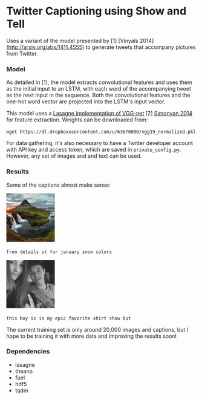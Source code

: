 # Twitter Captioning using Show and Tell
Uses a variant of the model presented by [1] [Vinyals 2014] (http://arxiv.org/abs/1411.4555) to generate tweets that accompany pictures from Twitter.

### Model

As detailed in [1], the model extracts convolutional features and uses them as the initial input to an LSTM, with each word of the accompanying tweet as the next input in the sequence. Both the convolutional features and the one-hot word vector are projected into the LSTM's input vector.

This model uses a [Lasagne implementation of VGG-net](https://github.com/Lasagne/Recipes/blob/master/examples/styletransfer/Art%20Style%20Transfer.ipynb) [2] [Simonyan 2014](http://arxiv.org/abs/1409.1556) for feature extraction. Weights can be downloaded from:

`wget https://dl.dropboxusercontent.com/u/63070080/vgg19_normalized.pkl`

For data gathering, it's also necessary to have a Twitter developer account with API key and access token, which are saved in `private_config.py`. However, any set of images and and text can be used.

### Results

Some of the captions almost make sense:

![image](output/ex_18.jpg)

`from details st for january snow colors`

![image](output/ex_8.jpg)

`this boy is is my epic favorite shirt show but`

The current training set is only around 20,000 images and captions, but I hope to be training it with more data and improving the results soon!

### Dependencies
- lasagne
- theano
- fuel
- hdf5
- tqdm

